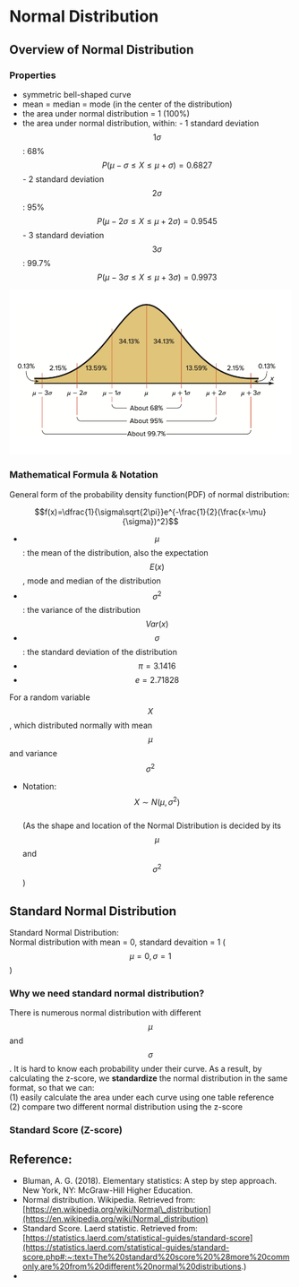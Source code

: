# Normal Distribution

## Overview of Normal Distribution

### Properties

* symmetric bell-shaped curve
* mean = median = mode \(in the center of the distribution\)
* the area under normal distribution = 1 \(100%\)
* the area under normal distribution, within: - 1 standard deviation $$1\sigma$$ : 68%      $$P(\mu-\sigma \le X \le \mu+\sigma) = 0.6827$$  - 2 standard deviation $$2\sigma$$ : 95%      $$P(\mu-2\sigma \le X \le \mu+2\sigma)=0.9545$$   - 3 standard deviation $$3\sigma$$ : 99.7%   $$P(\mu-3\sigma \le X \le \mu+3\sigma)=0.9973$$   

![Normal Distribution \(Picture copyright: Bluman, A. G. \(2018\)\)](.gitbook/assets/normal-distirbution%20%283%29.png)

### Mathematical Formula & Notation

General form of the probability density function\(PDF\) of normal distribution:

$$f(x)=\dfrac{1}{\sigma\sqrt{2\pi}}e^{-\frac{1}{2}(\frac{x-\mu}{\sigma})^2}$$ 

* $$\mu$$: the mean of the distribution, also the expectation $$E(x)$$ , mode and median of the distribution
* $$\sigma^2$$: the variance of the distribution $$Var(x)$$ 
* $$\sigma$$ : the standard deviation of the distribution
* $$\pi = 3.1416$$ 
* $$e = 2.71828$$ 

For a random variable $$X$$, which distributed normally with mean $$\mu$$ and variance  $$\sigma^2$$   
- Notation: $$X \sim N(\mu, \sigma^2)$$   
\(As the shape and location of the Normal Distribution is decided by its $$\mu$$ and $$\sigma^2$$\)

## Standard Normal Distribution

Standard Normal Distribution:   
Normal distribution with mean = 0, standard devaition = 1 \( $$\mu=0 , \sigma=1$$ \)

### Why we need standard normal distribution?

There is numerous normal distribution with different $$\mu $$and $$\sigma $$. It is hard to know each probability under their curve. As a result, by calculating the z-score, we **standardize** the normal distribution in the same format, so that we can:  
\(1\) easily calculate the area under each curve using one table reference  
\(2\) compare two different normal distribution using the z-score

### Standard Score \(Z-score\)







## Reference:

* Bluman, A. G. \(2018\). Elementary statistics: A step by step approach. New York, NY: McGraw-Hill Higher Education.
* Normal distribution. Wikipedia. Retrieved from:  [https://en.wikipedia.org/wiki/Normal\_distribution](https://en.wikipedia.org/wiki/Normal_distribution)
* Standard Score. Laerd statistic. Retrieved from: [https://statistics.laerd.com/statistical-guides/standard-score](https://statistics.laerd.com/statistical-guides/standard-score.php#:~:text=The%20standard%20score%20%28more%20commonly,are%20from%20different%20normal%20distributions.)
* 
